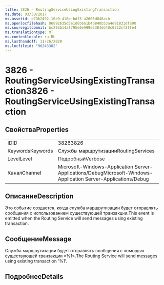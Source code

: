 ```yaml
---
title: 3826 - RoutingServiceUsingExistingTransaction
ms.date: 03/30/2017
ms.assetid: e73b2492-10e9-418e-bdf3-a2605d046acb
ms.openlocfilehash: 06892635d5e1d6b661b4b840b53a4e91831df890
ms.sourcegitcommit: bc293b14af795e0e999e3304dd40c0222cf2ffe4
ms.translationtype: MT
ms.contentlocale: ru-RU
ms.lasthandoff: 11/26/2020
ms.locfileid: "96243382"
---
```

# <a name="3826---routingserviceusingexistingtransaction"></a><span data-ttu-id="83a29-102">3826 - RoutingServiceUsingExistingTransaction</span><span class="sxs-lookup"><span data-stu-id="83a29-102">3826 - RoutingServiceUsingExistingTransaction</span></span>

## <a name="properties"></a><span data-ttu-id="83a29-103">Свойства</span><span class="sxs-lookup"><span data-stu-id="83a29-103">Properties</span></span>  
  
|||  
|-|-|  
|<span data-ttu-id="83a29-104">ID</span><span class="sxs-lookup"><span data-stu-id="83a29-104">ID</span></span>|<span data-ttu-id="83a29-105">3826</span><span class="sxs-lookup"><span data-stu-id="83a29-105">3826</span></span>|  
|<span data-ttu-id="83a29-106">Keywords</span><span class="sxs-lookup"><span data-stu-id="83a29-106">Keywords</span></span>|<span data-ttu-id="83a29-107">Службы маршрутизации</span><span class="sxs-lookup"><span data-stu-id="83a29-107">RoutingServices</span></span>|  
|<span data-ttu-id="83a29-108">Level</span><span class="sxs-lookup"><span data-stu-id="83a29-108">Level</span></span>|<span data-ttu-id="83a29-109">Подробный</span><span class="sxs-lookup"><span data-stu-id="83a29-109">Verbose</span></span>|  
|<span data-ttu-id="83a29-110">Канал</span><span class="sxs-lookup"><span data-stu-id="83a29-110">Channel</span></span>|<span data-ttu-id="83a29-111">Microsoft-Windows-Application Server-Applications/Debug</span><span class="sxs-lookup"><span data-stu-id="83a29-111">Microsoft-Windows-Application Server-Applications/Debug</span></span>|  
  
## <a name="description"></a><span data-ttu-id="83a29-112">Описание</span><span class="sxs-lookup"><span data-stu-id="83a29-112">Description</span></span>  

 <span data-ttu-id="83a29-113">Это событие создается, когда служба маршрутизации будет отправлять сообщения с использованием существующей транзакции.</span><span class="sxs-lookup"><span data-stu-id="83a29-113">This event is emitted when the Routing Service will send messages using existing transaction.</span></span>  
  
## <a name="message"></a><span data-ttu-id="83a29-114">Сообщение</span><span class="sxs-lookup"><span data-stu-id="83a29-114">Message</span></span>  

 <span data-ttu-id="83a29-115">Служба маршрутизации будет отправлять сообщения с помощью существующей транзакции «%1».</span><span class="sxs-lookup"><span data-stu-id="83a29-115">The Routing Service will send messages using existing transaction '%1'.</span></span>  
  
## <a name="details"></a><span data-ttu-id="83a29-116">Подробнее</span><span class="sxs-lookup"><span data-stu-id="83a29-116">Details</span></span>
